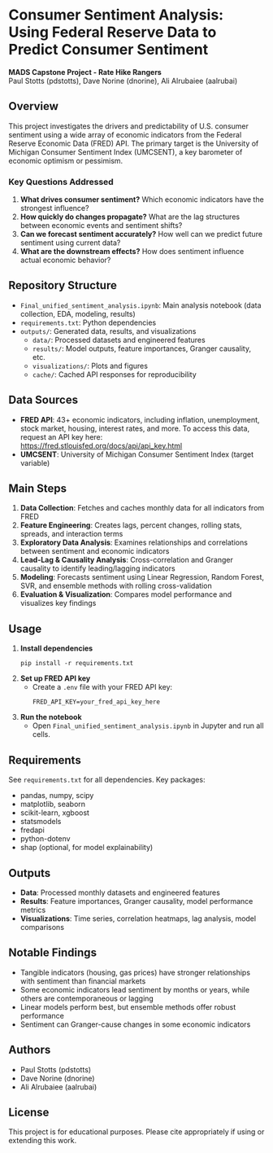 # Consumer Sentiment Analysis: Using Federal Reserve Data to Predict Consumer Sentiment

**MADS Capstone Project - Rate Hike Rangers**  
Paul Stotts (pdstotts), Dave Norine (dnorine), Ali Alrubaiee (aalrubai)

## Overview
This project investigates the drivers and predictability of U.S. consumer sentiment using a wide array of economic indicators from the Federal Reserve Economic Data (FRED) API. The primary target is the University of Michigan Consumer Sentiment Index (UMCSENT), a key barometer of economic optimism or pessimism.

### Key Questions Addressed
1. **What drives consumer sentiment?** Which economic indicators have the strongest influence?
2. **How quickly do changes propagate?** What are the lag structures between economic events and sentiment shifts?
3. **Can we forecast sentiment accurately?** How well can we predict future sentiment using current data?
4. **What are the downstream effects?** How does sentiment influence actual economic behavior?

## Repository Structure
- `Final_unified_sentiment_analysis.ipynb`: Main analysis notebook (data collection, EDA, modeling, results)
- `requirements.txt`: Python dependencies
- `outputs/`: Generated data, results, and visualizations
    - `data/`: Processed datasets and engineered features
    - `results/`: Model outputs, feature importances, Granger causality, etc.
    - `visualizations/`: Plots and figures
    - `cache/`: Cached API responses for reproducibility

## Data Sources
- **FRED API**: 43+ economic indicators, including inflation, unemployment, stock market, housing, interest rates, and more. To access this data, request an API key here: https://fred.stlouisfed.org/docs/api/api_key.html
- **UMCSENT**: University of Michigan Consumer Sentiment Index (target variable)

## Main Steps
1. **Data Collection**: Fetches and caches monthly data for all indicators from FRED
2. **Feature Engineering**: Creates lags, percent changes, rolling stats, spreads, and interaction terms
3. **Exploratory Data Analysis**: Examines relationships and correlations between sentiment and economic indicators
4. **Lead-Lag & Causality Analysis**: Cross-correlation and Granger causality to identify leading/lagging indicators
5. **Modeling**: Forecasts sentiment using Linear Regression, Random Forest, SVR, and ensemble methods with rolling cross-validation
6. **Evaluation & Visualization**: Compares model performance and visualizes key findings

## Usage
1. **Install dependencies**
   ```
   pip install -r requirements.txt
   ```
2. **Set up FRED API key**
   - Create a `.env` file with your FRED API key:
     ```
     FRED_API_KEY=your_fred_api_key_here
     ```
3. **Run the notebook**
   - Open `Final_unified_sentiment_analysis.ipynb` in Jupyter and run all cells.

## Requirements
See `requirements.txt` for all dependencies. Key packages:
- pandas, numpy, scipy
- matplotlib, seaborn
- scikit-learn, xgboost
- statsmodels
- fredapi
- python-dotenv
- shap (optional, for model explainability)

## Outputs
- **Data**: Processed monthly datasets and engineered features
- **Results**: Feature importances, Granger causality, model performance metrics
- **Visualizations**: Time series, correlation heatmaps, lag analysis, model comparisons

## Notable Findings
- Tangible indicators (housing, gas prices) have stronger relationships with sentiment than financial markets
- Some economic indicators lead sentiment by months or years, while others are contemporaneous or lagging
- Linear models perform best, but ensemble methods offer robust performance
- Sentiment can Granger-cause changes in some economic indicators

## Authors
- Paul Stotts (pdstotts)
- Dave Norine (dnorine)
- Ali Alrubaiee (aalrubai)

## License
This project is for educational purposes. Please cite appropriately if using or extending this work.
